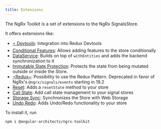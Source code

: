 ```yaml
---
title: Extensions
---
```


The NgRx Toolkit is a set of extensions to the NgRx SignalsStore.

It offers extensions like:

- [⭐️ Devtools](./with-devtools): Integration into Redux Devtools
- [Conditional Features](./with-conditional): Allows adding features to the store conditionally
- [DataService](./with-data-service): Builds on top of `withEntities` and adds the backend synchronization to it
- [Immutable State Protection](./with-immutable-state): Protects the state from being mutated outside or inside the Store.
- [~Redux~](./with-redux): Possibility to use the Redux Pattern. Deprecated in favor of NgRx's `@ngrx/signals/events` starting in 19.2
- [Reset](./with-reset): Adds a `resetState` method to your store
- [Call State](./with-call-state): Add call state management to your signal stores
- [Storage Sync](./with-storage-sync): Synchronizes the Store with Web Storage
- [Undo Redo](./with-undo-redo): Adds Undo/Redo functionality to your store

To install it, run

```shell
npm i @angular-architects/ngrx-toolkit
```
